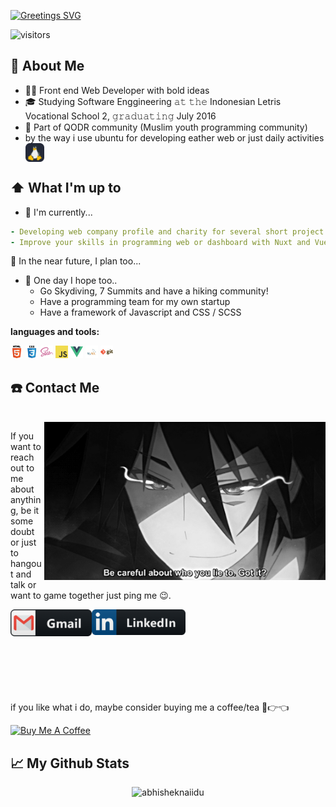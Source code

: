 [![Greetings SVG](https://readme-typing-svg.demolab.com?font=Fira+Code&size=24&pause=1000&color=24F709&background=000000&center=true&multiline=true&random=false&width=800&height=120&lines=Hello+there!;My+Name+is+Haekal%2C+Front+end+Web;Welcome+to+my+README)]()

![visitors](https://vbr.wocr.tk/badge?page_id=rahmandikahaekal.rahmandikahaekal&color=00cf00)

## :book: About Me
- 👨‍💻 Front end Web Developer with bold ideas
- 🎓 Studying Software Enggineering 𝚊𝚝 𝚝𝚑𝚎 Indonesian Letris Vocational School 2, 𝚐𝚛𝚊𝚍𝚞𝚊𝚝𝚒𝚗𝚐 July 2016
- 👥 Part of QODR community (Muslim youth programming community)
- by the way i use ubuntu for developing eather web or just daily activities [<img src="https://raw.githubusercontent.com/tandpfun/skill-icons/main/icons/Linux-Dark.svg" height="30em" align="center" alt="Arch Linux Logo" title="Arch Linux Logo"/>](https://ubuntu.com/)

## ⬆ What I'm up to
- 🔨 I'm currently...
```yaml
- Developing web company profile and charity for several short project
- Improve your skills in programming web or dashboard with Nuxt and Vue!
```
🎯 In the near future, I plan too...
- 📌 One day I hope too..
	- Go Skydiving, 7 Summits and have a hiking community!
	- Have a programming team for my own startup
	- Have a framework of Javascript and CSS / SCSS
<!-- - 🤔 𝙻𝚒𝚜𝚝 𝚘𝚏 𝚒𝚜𝚜𝚞𝚎𝚜 𝙸 𝚗𝚎𝚎𝚍 𝚑𝚎𝚕𝚙 𝚠𝚒𝚝𝚑:
	- [𝚑𝚝𝚝𝚙𝚜://𝚐𝚒𝚝𝚑𝚞𝚋.𝚌𝚘𝚖/𝚁𝚊𝚢𝚖𝚘𝟷𝟷𝟷/𝚒𝟹𝚕𝚘𝚌𝚔-𝚌𝚘𝚕𝚘𝚛/𝚒𝚜𝚜𝚞𝚎𝚜/𝟷𝟹𝟼](https://github.com/Raymo111/i3lock-color/issues/136)
	- [𝚑𝚝𝚝𝚙𝚜://𝚐𝚒𝚝𝚑𝚞𝚋.𝚌𝚘𝚖/𝚁𝚊𝚢𝚖𝚘𝟷𝟷𝟷/𝚒𝟹𝚕𝚘𝚌𝚔-𝚌𝚘𝚕𝚘𝚛/𝚒𝚜𝚜𝚞𝚎𝚜/𝟷𝟻𝟿](https://github.com/Raymo111/i3lock-color/issues/159) -->

**languages and tools:**  

<code><img height="20" src="https://raw.githubusercontent.com/github/explore/80688e429a7d4ef2fca1e82350fe8e3517d3494d/topics/html/html.png"></code>
<code><img height="20" src="https://raw.githubusercontent.com/github/explore/80688e429a7d4ef2fca1e82350fe8e3517d3494d/topics/css/css.png"></code>
<code><img height="20" src="https://raw.githubusercontent.com/github/explore/80688e429a7d4ef2fca1e82350fe8e3517d3494d/topics/sass/sass.png"></code>
<code><img height="20" src="https://raw.githubusercontent.com/github/explore/80688e429a7d4ef2fca1e82350fe8e3517d3494d/topics/javascript/javascript.png"></code>
<code><img height="20" src="https://raw.githubusercontent.com/github/explore/80688e429a7d4ef2fca1e82350fe8e3517d3494d/topics/vue/vue.png"></code>
<code><img height="20" src="https://raw.githubusercontent.com/github/explore/80688e429a7d4ef2fca1e82350fe8e3517d3494d/topics/mysql/mysql.png"></code>
<code><img height="20" src="https://raw.githubusercontent.com/github/explore/80688e429a7d4ef2fca1e82350fe8e3517d3494d/topics/git/git.png"></code>

## :phone: Contact Me

<p>
 </br>

<img hight="320" width="450" align="right" alt="GIF" src="./assets/93195.gif">

If you want to reach out to me about anything, be it some doubt or just to hangout and talk or want to game together just ping me 😉.

<a href="mailto:rahmandikahaekal31@gmail.com">
 <img align="left" alt="Gmail" width="130" hight="100" src="./assets/gmail.png" />
</a>
<a href="https://www.linkedin.com/in/rahmandikahaekal/">
  <img align="left" alt="Linkedin" width="150" hight="100" src="./assets/linkedin.png" />
</br>
</br>
</br>
</a>
 </p>
 

</br>
</br>
</br>
</br>

if you like what i do, maybe consider buying me a coffee/tea 🥺👉👈

<a href="https://www.buymeacoffee.com/mrhaekal" target="_blank"><img src="https://cdn.buymeacoffee.com/buttons/v2/default-red.png" alt="Buy Me A Coffee" width="150" ></a>

## 📈 My Github Stats

<p align="center"> <img src="https://camo.githubusercontent.com/2fe567ca87f308ce70c7dfadf6147d4c1a16762909aedf9d8fa5cb858f6649b6/68747470733a2f2f6769746875622d726561646d652d73746174732e76657263656c2e6170702f6170693f757365726e616d653d7261686d616e64696b616861656b616c2673686f775f69636f6e733d74727565267468656d653d676f7468616d" alt="abhisheknaiidu" />
